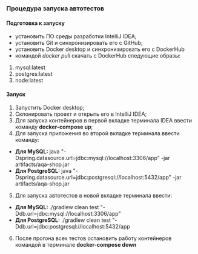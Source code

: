 ### Процедура запуска автотестов ###
#### Подготовка к запуску ####
* установить ПО среды разработки IntelliJ IDEA;
* установить Git и синхронизировать его с GitHub;
* установить Docker desktop и синхронизировать его с DockerHub 
* командой *docker pull* скачать с DockerHub следующие образы:
1. mysql:latest
2. postgres:latest
3. node:latest
#### Запуск ####
1. Запустить Docker desktop;
2. Склонировать проект и открыть его в IntelliJ IDEA;
3. Для запуска контейнеров в первой вкладке терминала IDEA ввести команду **docker-compose up**;
4. Для запуска приложения во второй вкладке терминала ввести команду:
* **Для MySQL:**
  java "-Dspring.datasource.url=jdbc:mysql://localhost:3306/app" -jar artifacts/aqa-shop.jar
* **Для PostgreSQL:**
  java "-Dspring.datasource.url=jdbc:postgresql://localhost:5432/app" -jar artifacts/aqa-shop.jar
5. Для запуска автотестов в новой вкладке терминала ввести:
* **Для MySQL:**
  ./gradlew clean test "-Ddb.url=jdbc:mysql://localhost:3306/app"
* **Для PostgreSQL:**
  ./gradlew clean test "-Ddb.url=jdbc:postgresql://localhost:5432/app
6. После прогона всех тестов остановить работу контейнеров командой в терминале **docker-compose down**

